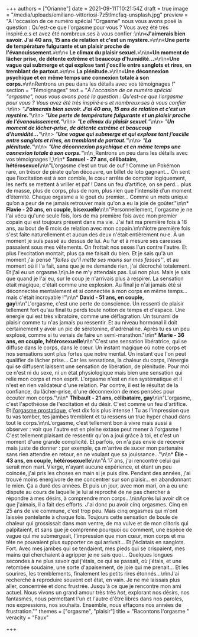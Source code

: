 +++
authors = ["Orianne"]
date = 2021-09-11T10:21:54Z
draft = true
image = "/media/uploads/emiliano-vittoriosi-7z5tlmcfaq-unsplash.jpg"
preview = "A l'occasion de ce numéro spécial \"Orgasme\" nous vous avons posé la question : Qu'est-ce que l'orgasme pour vous ? Vous avez été très inspiré.e.s et avez été nombreux.ses à vous confier  :\n\n«**J'aimerais bien savoir. J'ai 40 ans, 15 ans de relation et c'est un mystère.**»\n\n«**Une perte de température fulgurante et un plaisir proche de l'évanouissement.**»\n\n« **Le climax du plaisir sexuel.**»\n\n«**Un moment de lâcher prise, de détente extrême et beaucoup d'humidité...**»\n\n«**Une vague qui submerge et qui explose tant j'oscille entre sanglots et rires, en tremblant de partout.**»\n\n« **La plénitude.**»\n\n«**Une déconnexion psychique et en même temps une connexion totale à son corps.**»\n\nRentrons un peu dans les détails avec vos témoignages !"
section = "Témoignages"
text = "_À l'occasion de ce numéro spécial \"orgasme\", nous vous avons posé la question : Qu'est-ce que l'orgasme pour vous ? Vous avez été très inspiré·e·s et nombreux·ses à vous confier :_\n\n> _\"**J'aimerais bien savoir. J'ai 40 ans, 15 ans de relation et c'est un mystère.**\"_\n\n> _\"**Une perte de température fulgurante et un plaisir proche de l'évanouissement.**\"_\n\n> _\"**Le climax du plaisir sexuel.**\"_\n\n> _\"**Un moment de lâcher-prise, de détente extrême et beaucoup d'humidité...**\"_\n\n> _\"**Une vague qui submerge et qui explose tant j'oscille entre sanglots et rires, en tremblant de partout.**\"_\n\n> _\"**La plénitude.**\"_\n\n> _\"**Une déconnexion psychique et en même temps une connexion totale à son corps.**\"_\n\n_Rentrons un peu dans les détails avec vos témoignages !_\n\n* **Samuel - 27 ans, célibataire, hétérosexuel**\n\n\"L’orgasme c’est un truc de ouf ! Comme un Pokémon rare, un trésor de pirate qu’on découvre, un billet de loto gagnant… On sent que l’excitation est à son comble, le cœur arrête de compter logiquement, les nerfs se mettent à vriller et paf ! Dans un feu d’artifice, on se perd… plus de masse, plus de corps, plus de nom, plus rien que l’intensité d’un moment d’éternité. Chaque orgasme a le gout du premier… Comme un mets unique qu’on a peur de ne jamais retrouver mais qu'on a eu la joie de goûter.\"\n\n* **Flavie - 20 ans, en couple, bisexuelle**\n\n\"Personnellement, l'orgasme je ne l'ai vécu qu'une seule fois, lors de ma première fois avec mon premier copain qui est toujours présent dans ma vie. J'ai fait ma première fois à 18 ans, au bout de 6 mois de relation avec mon copain.\n\nNotre première fois s'est faite naturellement et aucun des deux n'était entièrement nu·e. À un moment je suis passé au dessus de lui. Au fur et à mesure ses caresses passaient sous mes vêtements. On frottait nos sexes l'un contre l'autre. Et plus l'excitation montait, plus ça me faisait du bien. Et je sais qu'à un moment j'ai pensé _''faites qu'il mette ses mains sur mes fesses''_, et au moment où il l'a fait, sans que je ne demande rien, j'ai décroché totalement. Et j'ai eu un orgasme.\n\nJe ne m'y attendais pas. Lui non plus. Mais je sais que quand je l'ai eu, sur le coup je n'arrivais plus à respirer. La sensation était magique, c'était comme une explosion. Au final je n'ai jamais été si déconnectée mentalement et si connectée à mon corps en même temps... mais c'était incroyable !\"\n\n* **David - 51 ans, en couple, gay**\n\n\"L'orgasme, c'est une perte de conscience. Un ressenti de plaisir tellement fort qu'au final tu perds toute notion de temps et d'espace. Une énergie qui est très vibratoire, comme une déflagration. Un tsunami de plaisir comme tu n'as jamais pu ressentir. Et au niveau hormonal il doit certainement y avoir un pic de sérotonine, d'adrénaline. Après tu es un peu explosé, comme si tu venais de faire un semi-marathon.\"\n\n* **Marie - 36 ans, en couple, hétérosexuelle**\n\n\"C'est une sensation libératrice, qui se diffuse dans le corps, dans le cœur. Un instant magique où notre corps et nos sensations sont plus fortes que notre mental. Un instant que l'on peut qualifier de lâcher prise... Car les sensations, la chaleur du corps, l'énergie qui se diffusent laissent une sensation de libération, de plénitude. Pour moi ce n'est ni du sexe, ni un état physiologique mais bien une sensation qui relie mon corps et mon esprit. L'orgasme n'est en rien systématique et il n'est en rien validateur d'une relation. Par contre, il est le résultat de la confiance, du lâcher-prise, d'une déconnexion de mes pensées pour écouter mon corps.\"\n\n* **Thibault - 21 ans, célibataire, gay**\n\n\"L'orgasme, c'est l'apothéose de l'excitation et du désir. C'est comme un feu d'artifice. Et [l'orgasme prostatique](https://lepointq.com/articles/20-09/si-un-mec-aime-qu-on-lui-touche-l-anus-alors-il-est-forcement-gay/), c'est dix fois plus intense ! Tu as l'impression que tu vas tomber, tes jambes tremblent et tu ressens un truc hyper chaud dans tout le corps.\n\nL'orgasme, c'est tellement bon à vivre mais aussi à observer : voir que l'autre est en pleine extase peut mener à l'orgasme ! C'est tellement plaisant de ressentir qu'on a joui grâce à toi, et c'est un moment d'une grande complicité. Et parfois, on n'a pas envie de recevoir mais juste de donner : par exemple, ça m'arrive de sucer mon partenaire sans rien attendre en retour, en ne voulant que sa jouissance...\"\n\n* **Élie - 43 ans, en couple, hétérosexuelle**\n\n\"À 17 ans, j'ai rencontré celui qui serait mon mari. Vierge, n'ayant aucune expérience, et étant un peu coincée, j'ai pris les choses en main si je puis dire. Pendant des années, j'ai trouvé moins énergivore de me concentrer sur son plaisir... en abandonnant le mien. Ça a duré des années. Et puis un jour, avec mon mari, on a eu une dispute au cours de laquelle je lui ai reproché de ne pas chercher à répondre à mes désirs, à comprendre mon corps...\n\nAprès lui avoir dit ce que j'aimais, il a fait des efforts. J'ai donc pu avoir cinq orgasmes. Cinq en 25 ans de vie commune, c'est trop peu. Mais cinq orgasmes qui m'ont laissée pantelante à chaque fois. Toujours cette sensation de boule de chaleur qui grossissait dans mon ventre, de ma vulve et de mon clitoris qui palpitaient, et sans que je comprenne pourquoi ou comment, une espèce de vague qui me submergeait, l'impression que mon cœur, mon corps et ma tête ne pouvaient plus supporter ce qui arrivait... Et j'éclatais en sanglots. Fort. Avec mes jambes qui se tendaient, mes pieds qui se crispaient, mes mains qui cherchaient à agripper je ne sais quoi... Quelques longues secondes à ne plus savoir qui j'étais, ce qui se passait, où j'étais, et une retombée soudaine, une sorte d'apaisement, de joie qui me prenait... Et les sourires, les tremblements, finalement les petits rires étonnés...\n\nJ'ai recherché à reproduire souvent cet état, en vain. Je ne me laissais plus aller, concentrée et donc frustrée. Jusqu'à ce que je rencontre mon ami actuel. Nous vivons un grand amour très très _hot_, explorant nos désirs, nos fantasmes, nous permettant l'un et l'autre d'être libres dans nos paroles, nos expressions, nos souhaits. Ensemble, nous effaçons nos années de frustration.\""
themes = ["orgasme", "plaisir"]
title = "Racontons l'orgasme "
veracity = "Faux"

+++
